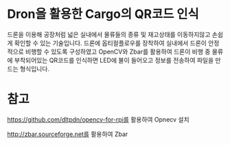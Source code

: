 # Dron을 활용한 Cargo의 QR코드 인식

드론을 이용해 공장처럼 넓은 실내에서 물류들의 종류 및 재고상태를 이동하지않고 손쉽게 확인할 수 있는 기술입니다. 드론에 옵티컬플로우를 장착하여 실내에서 드론이 안정적으로 비행할 수 있도록 구성하였고 OpenCV와 Zbar를 활용하여 드론이 비행 중 물류에 부착되어있는 QR코드를 인식하면 LED에 불이 들어오고 정보를 전송하여 파일을 만드는 형식입니다.

# 참고

https://github.com/dltpdn/opencv-for-rpi를 활용하여 Opnecv 설치

http://zbar.sourceforge.net를 활용하여 Zbar 
